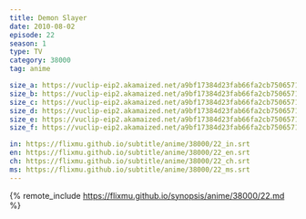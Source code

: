 ```yaml
---
title: Demon Slayer
date: 2010-08-02
episode: 22
season: 1
type: TV
category: 38000
tag: anime

size_a: https://vuclip-eip2.akamaized.net/a9bf17384d23fab66fa2cb7506571650/vp63207_V20200929110434/hlsc_e2931_2.m3u8
size_b: https://vuclip-eip2.akamaized.net/a9bf17384d23fab66fa2cb7506571650/vp63207_V20200929110434/hlsc_e2931_3.m3u8
size_c: https://vuclip-eip2.akamaized.net/a9bf17384d23fab66fa2cb7506571650/vp63207_V20200929110434/hlsc_e2931_4.m3u8
size_d: https://vuclip-eip2.akamaized.net/a9bf17384d23fab66fa2cb7506571650/vp63207_V20200929110434/hlsc_e2931_5.m3u8
size_e: https://vuclip-eip2.akamaized.net/a9bf17384d23fab66fa2cb7506571650/vp63207_V20200929110434/hlsc_e2931_6.m3u8
size_f: https://vuclip-eip2.akamaized.net/a9bf17384d23fab66fa2cb7506571650/vp63207_V20200929110434/hlsc_e2931_7.m3u8

in: https://flixmu.github.io/subtitle/anime/38000/22_in.srt
en: https://flixmu.github.io/subtitle/anime/38000/22_en.srt
ch: https://flixmu.github.io/subtitle/anime/38000/22_ch.srt
ms: https://flixmu.github.io/subtitle/anime/38000/22_ms.srt
---
```

{% remote_include https://flixmu.github.io/synopsis/anime/38000/22.md %}

